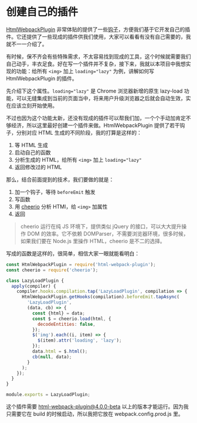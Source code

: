 创建自己的插件
========

[HtmlWebpackPlugin](https://github.com/jantimon/html-webpack-plugin#plugins) 非常体贴的提供了一些[钩子](https://github.com/jantimon/html-webpack-plugin#events)，方便我们基于它开发自己的插件。它还提供了一些现成的插件供我们使用，大家可以看看有没有自己需要的，我就不一一介绍了。

有时候，保不齐会有些特殊需求，不太容易找到现成的工具，这个时候就需要我们自己动手，丰衣足食。好在写一个插件并不复杂，接下来，我就以本项目中我想实现的功能：给所有 `<img>` 加上 `loading="lazy"` 为例，讲解如何写 HtmlWebpackPlugin 的插件。

先介绍下这个属性。`loading="lazy"` 是 Chrome 浏览器新增的原生 lazy-load 功能，可以无缝集成到当前的页面当中，将来用户升级浏览器之后就会自动生效，实在应该立刻开始使用。

不过也因为这个功能太新，还没有现成的插件可以帮我们加，一个个手动加肯定不够经济，所以这里最好创建一个插件来做。HtmlWebpackPlugin 提供了若干钩子，分别对应 HTML 生成的不同阶段，我的打算是这样的：

1. 等 HTML 生成
2. 启动自己的函数
3. 分析生成的 HTML，给所有 `<img>` 加上 `loading="lazy"`
4. 返回修改过的 HTML

那么，结合前面提到的技术，我们要做的就是：

1. 加一个钩子，等待 `beforeEmit` 触发
2. 写函数
3. 用 [cheerio](https://cheerio.js.org/) 分析 HTMl，给 `<img>` 加属性
4. 返回

> cheerio 运行在纯 JS 环境下，提供类似 jQuery 的接口，可以大大提升操作 DOM 的效率。它不依赖 DOMParser，不需要浏览器环境，很多时候，如果我们要在 Node.js 里操作 HTML，cheerio 是不二的选择。

写成的函数是这样的，很简单，相信大家一眼就能看明白：

```js
const HtmlWebpackPlugin = require('html-webpack-plugin');
const cheerio = require('cheerio');

class LazyLoadPlugin {
  apply(compiler) {
    compiler.hooks.compilation.tap('LazyLoadPlugin', compilation => {
      HtmlWebpackPlugin.getHooks(compilation).beforeEmit.tapAsync(
        'LazyLoadPlugin',
        (data, cb) => {
          const {html} = data;
          const $ = cheerio.load(html, {
            decodeEntities: false,
          });
          $('img').each((i, item) => {
            $(item).attr('loading', 'lazy');
          });
          data.html = $.html();
          cb(null, data);
        }
      );
    });
  }
}

module.exports = LazyLoadPlugin;
```

这个插件需要 html-webpack-plugin@4.0.0-beta 以上的版本才能运行。因为我只需要它在 build 的时候启动，所以我把它放在 webpack.config.prod.js 里。
